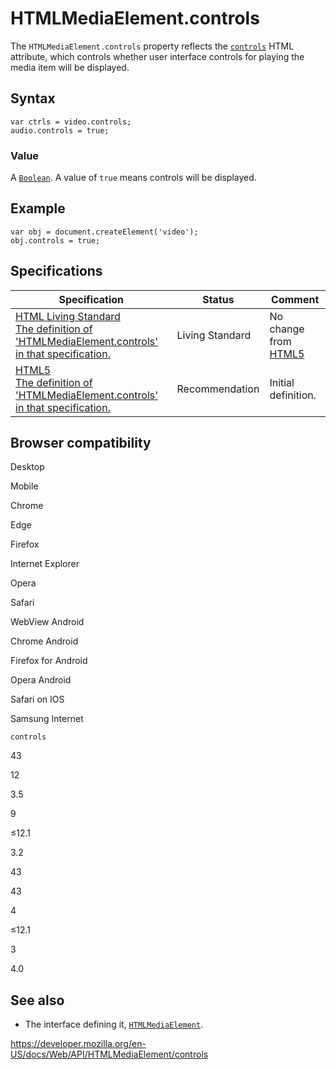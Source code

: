 # HTMLMediaElement.controls

The `HTMLMediaElement.controls` property reflects the [`controls`](https://developer.mozilla.org/en-US/docs/Web/HTML/Element/video#attr-controls) HTML attribute, which controls whether user interface controls for playing the media item will be displayed.

## Syntax

    var ctrls = video.controls;
    audio.controls = true;

### Value

A [`Boolean`](https://developer.mozilla.org/en-US/docs/Web/JavaScript/Reference/Global_Objects/Boolean). A value of `true` means controls will be displayed.

## Example

    var obj = document.createElement('video');
    obj.controls = true;

## Specifications

<table><thead><tr class="header"><th>Specification</th><th>Status</th><th>Comment</th></tr></thead><tbody><tr class="odd"><td><a href="https://html.spec.whatwg.org/multipage/#dom-media-controls">HTML Living Standard<br />
<span class="small">The definition of 'HTMLMediaElement.controls' in that specification.</span></a></td><td><span class="spec-living">Living Standard</span></td><td>No change from <a href="https://www.w3.org/TR/html52/">HTML5</a></td></tr><tr class="even"><td><a href="https://www.w3.org/TR/html52/embedded-content-0.html#htmlmediaelement">HTML5<br />
<span class="small">The definition of 'HTMLMediaElement.controls' in that specification.</span></a></td><td><span class="spec-rec">Recommendation</span></td><td>Initial definition.</td></tr></tbody></table>

## Browser compatibility

Desktop

Mobile

Chrome

Edge

Firefox

Internet Explorer

Opera

Safari

WebView Android

Chrome Android

Firefox for Android

Opera Android

Safari on IOS

Samsung Internet

`controls`

43

12

3.5

9

≤12.1

3.2

43

43

4

≤12.1

3

4.0

## See also

- The interface defining it, [`HTMLMediaElement`](../htmlmediaelement).

<a href="https://developer.mozilla.org/en-US/docs/Web/API/HTMLMediaElement/controls" class="_attribution-link">https://developer.mozilla.org/en-US/docs/Web/API/HTMLMediaElement/controls</a>
